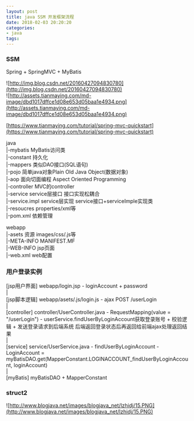 ```yaml
---
layout: post
title: java SSM 开发框架流程
date: 2018-02-03 20:20:20
categories:
- java
tags:
---
```


### SSM

Spring + SpringMVC + MyBatis

![http://img.blog.csdn.net/20160427094830780](http://img.blog.csdn.net/20160427094830780)  
![http://assets.tianmaying.com/md-image/dbd1017dffce1d08e653d05baa1e4934.png](http://assets.tianmaying.com/md-image/dbd1017dffce1d08e653d05baa1e4934.png)  

[https://www.tianmaying.com/tutorial/spring-mvc-quickstart](https://www.tianmaying.com/tutorial/spring-mvc-quickstart)  

java  
|-mybatis MyBatis访问类  
|-constant 持久化  
|-mappers 类似DAO接口(SQL语句)  
|-pojo 简单java对象Plain Old Java Object(数据对象)  
|-aop  面向切面编程 Aspect Oriented Programming  
|-controller MVC的controller  
|-service service层接口  接口实现松耦合  
|-service.impl service层实现 service接口+serviceImple实现类  
|-resoucres properties/xml等  
|-pom.xml 依赖管理  

webapp  
|-asets 资源 images/css/.js等  
|-META-INFO MANIFEST.MF  
|-WEB-INFO jsp页面  
|-web.xml web配置  


### 用户登录实例

[jsp用户界面] webapp/login.jsp - loginAccount + password  
 |  
[jsp脚本逻辑] webapp/asets/.js/login.js - ajax POST /userLogin  
 |  
[controller] controller/UserController.java - RequestMapping(value = "/userLogin")  - userService.findUserByLoginAccount获取登录账号 + 校验逻辑 + 发送登录请求到后端系统 后端返回登录状态后再返回给前端ajax处理返回结果  
 |    
[service] service/UserService.java - findUserByLoginAccount - LoginAccount =  myBatisDAO.get(MapperConstant.LOGINACCOUNT_findUserByLoginAccount, loginAccount)  
 |  
[myBatis] myBatisDAO + MapperConstant  



### struct2

![http://www.blogjava.net/images/blogjava_net/lzhidj/15.PNG](http://www.blogjava.net/images/blogjava_net/lzhidj/15.PNG)  